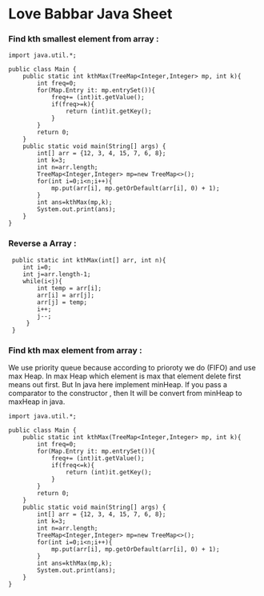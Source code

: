 # Love Babbar Java Sheet

### Find kth smallest element from array :
```
import java.util.*;

public class Main {
    public static int kthMax(TreeMap<Integer,Integer> mp, int k){
        int freq=0;
        for(Map.Entry it: mp.entrySet()){
            freq+= (int)it.getValue();
            if(freq>=k){
                return (int)it.getKey();
            }
        }
        return 0;
    }
    public static void main(String[] args) {
        int[] arr = {12, 3, 4, 15, 7, 6, 8};
        int k=3;
        int n=arr.length;
        TreeMap<Integer,Integer> mp=new TreeMap<>();
        for(int i=0;i<n;i++){
            mp.put(arr[i], mp.getOrDefault(arr[i], 0) + 1); 
        }
        int ans=kthMax(mp,k);
        System.out.print(ans);
    }
}

```
### Reverse a Array :
```
 public static int kthMax(int[] arr, int n){
    int i=0;
    int j=arr.length-1;
    while(i<j){
        int temp = arr[i];
        arr[i] = arr[j];
        arr[j] = temp;
        i++;
        j--;
     }    
 }
```
### Find kth max element from array :

We use priority queue because according to prioroty we do (FIFO) and use max Heap. In max Heap which element is max that element delete first means out first. But In java here implement minHeap. If you pass a comparator to the constructor , then It will be convert from minHeap to maxHeap in java. 
```
import java.util.*;

public class Main {
    public static int kthMax(TreeMap<Integer,Integer> mp, int k){
        int freq=0;
        for(Map.Entry it: mp.entrySet()){
            freq+= (int)it.getValue();
            if(freq<=k){
                return (int)it.getKey();
            }
        }
        return 0;
    }
    public static void main(String[] args) {
        int[] arr = {12, 3, 4, 15, 7, 6, 8};
        int k=3;
        int n=arr.length;
        TreeMap<Integer,Integer> mp=new TreeMap<>();
        for(int i=0;i<n;i++){
            mp.put(arr[i], mp.getOrDefault(arr[i], 0) + 1); 
        }
        int ans=kthMax(mp,k);
        System.out.print(ans);
    }
}

```
